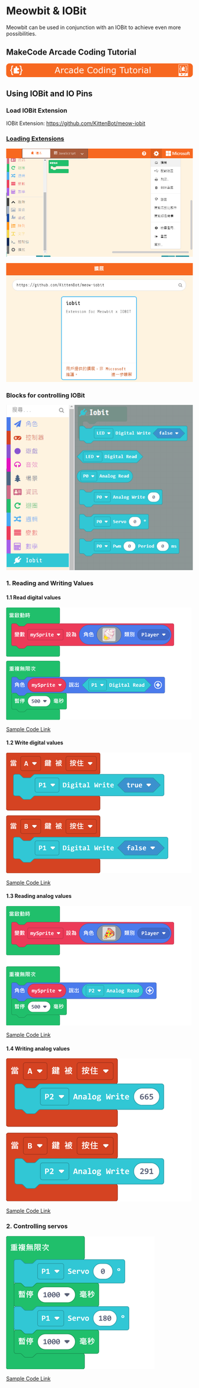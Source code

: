 # Meowbit & IOBit

Meowbit can be used in conjunction with an IOBit to achieve even more possibilities.

## MakeCode Arcade Coding Tutorial

![](./images/acbanner1.png)

## Using IOBit and IO Pins

### Load IOBit Extension

IOBit Extension: https://github.com/KittenBot/meow-iobit

### [Loading Extensions](../Makecode/powerBrickMC)

![](./images/sd5.png)

![](./images/iobit1.png)

### Blocks for controlling IOBit

![](./images/iobit2.png)

### 1. Reading and Writing Values

#### 1.1 Read digital values

![](./images/iobit3.png)

[Sample Code Link](https://makecode.com/_fD2EzsE3JVPJ)

#### 1.2 Write digital values

![](./images/iobit4.png)

[Sample Code Link](https://makecode.com/_0Eq1XdHzWXJq)

#### 1.3 Reading analog values

![](./images/iobit5.png)

[Sample Code Link](https://makecode.com/_cujbCAPbE5Hx)

#### 1.4 Writing analog values

![](./images/iobit6.png)

[Sample Code Link](https://makecode.com/_2ovaa74358EC)

### 2. Controlling servos

![](./images/iobit7.png)

[Sample Code Link](https://makecode.com/_iA0YjiR3sJFz)